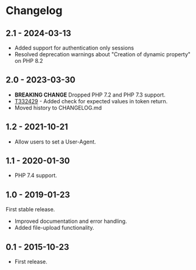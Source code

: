 Changelog
=========

2.1 - 2024-03-13
----------------
* Added support for authentication only sessions
* Resolved deprecation warnings about "Creation of dynamic property" on PHP 8.2

2.0 - 2023-03-30
----------------
* **BREAKING CHANGE** Dropped PHP 7.2 and PHP 7.3 support.
* [T332429] - Added check for expected values in token return.
* Moved history to CHANGELOG.md

1.2 - 2021-10-21
----------------
* Allow users to set a User-Agent.

1.1 - 2020-01-30
----------------
* PHP 7.4 support.

1.0 - 2019-01-23
----------------
First stable release.

* Improved documentation and error handling.
* Added file-upload functionality.

0.1 - 2015-10-23
----------------
* First release.


[T332429]: https://phabricator.wikimedia.org/T332429
